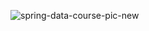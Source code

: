 ![spring-data-course-pic-new](https://github.com/user-attachments/assets/e1dabd8b-4f46-4524-97a4-6f8bd3e6a940)
